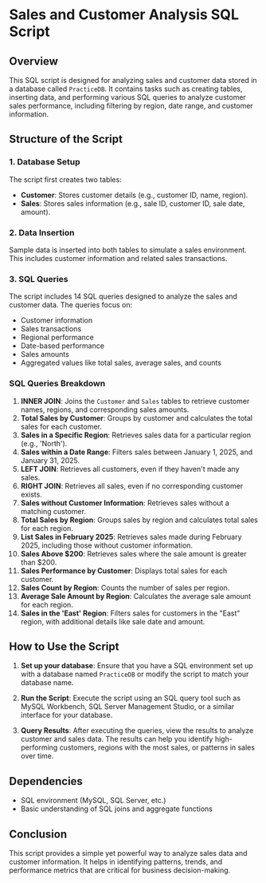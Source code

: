 # Sales and Customer Analysis SQL Script

## Overview
This SQL script is designed for analyzing sales and customer data stored in a database called `PracticeDB`. It contains tasks such as creating tables, inserting data, and performing various SQL queries to analyze customer sales performance, including filtering by region, date range, and customer information.

## Structure of the Script

### 1. **Database Setup**
The script first creates two tables:
- **Customer**: Stores customer details (e.g., customer ID, name, region).
- **Sales**: Stores sales information (e.g., sale ID, customer ID, sale date, amount).

### 2. **Data Insertion**
Sample data is inserted into both tables to simulate a sales environment. This includes customer information and related sales transactions.

### 3. **SQL Queries**
The script includes 14 SQL queries designed to analyze the sales and customer data. The queries focus on:
- Customer information
- Sales transactions
- Regional performance
- Date-based performance
- Sales amounts
- Aggregated values like total sales, average sales, and counts

### SQL Queries Breakdown

1. **INNER JOIN**: Joins the `Customer` and `Sales` tables to retrieve customer names, regions, and corresponding sales amounts.
2. **Total Sales by Customer**: Groups by customer and calculates the total sales for each customer.
3. **Sales in a Specific Region**: Retrieves sales data for a particular region (e.g., 'North').
4. **Sales within a Date Range**: Filters sales between January 1, 2025, and January 31, 2025.
5. **LEFT JOIN**: Retrieves all customers, even if they haven't made any sales.
6. **RIGHT JOIN**: Retrieves all sales, even if no corresponding customer exists.
7. **Sales without Customer Information**: Retrieves sales without a matching customer.
8. **Total Sales by Region**: Groups sales by region and calculates total sales for each region.
9. **List Sales in February 2025**: Retrieves sales made during February 2025, including those without customer information.
10. **Sales Above $200**: Retrieves sales where the sale amount is greater than $200.
11. **Sales Performance by Customer**: Displays total sales for each customer.
12. **Sales Count by Region**: Counts the number of sales per region.
13. **Average Sale Amount by Region**: Calculates the average sale amount for each region.
14. **Sales in the 'East' Region**: Filters sales for customers in the "East" region, with additional details like sale date and amount.

## How to Use the Script

1. **Set up your database**: 
   Ensure that you have a SQL environment set up with a database named `PracticeDB` or modify the script to match your database name.
   
2. **Run the Script**:
   Execute the script using an SQL query tool such as MySQL Workbench, SQL Server Management Studio, or a similar interface for your database.

3. **Query Results**:
   After executing the queries, view the results to analyze customer and sales data. The results can help you identify high-performing customers, regions with the most sales, or patterns in sales over time.

## Dependencies

- SQL environment (MySQL, SQL Server, etc.)
- Basic understanding of SQL joins and aggregate functions

## Conclusion
This script provides a simple yet powerful way to analyze sales data and customer information. It helps in identifying patterns, trends, and performance metrics that are critical for business decision-making.
